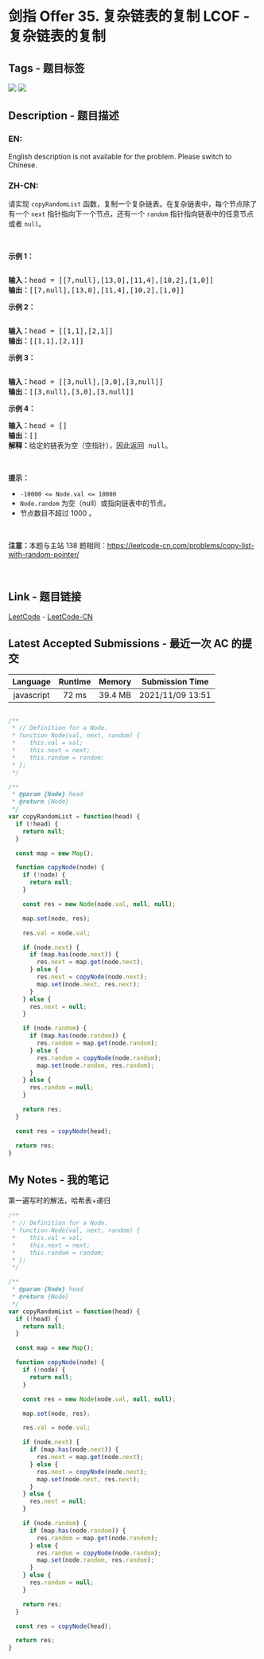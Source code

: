 
# 剑指 Offer 35. 复杂链表的复制  LCOF - 复杂链表的复制

## Tags - 题目标签

 <img src="https://img.shields.io/badge/Hash Table-哈希表-blue.svg">   <img src="https://img.shields.io/badge/Linked List-链表-blue.svg">  


## Description - 题目描述

### EN:
English description is not available for the problem. Please switch to Chinese.

### ZH-CN:
<p>请实现 <code>copyRandomList</code> 函数，复制一个复杂链表。在复杂链表中，每个节点除了有一个 <code>next</code> 指针指向下一个节点，还有一个 <code>random</code> 指针指向链表中的任意节点或者 <code>null</code>。</p>

<p>&nbsp;</p>

<p><strong>示例 1：</strong></p>

<p><img alt="" src="https://assets.leetcode-cn.com/aliyun-lc-upload/uploads/2020/01/09/e1.png"></p>

<pre><strong>输入：</strong>head = [[7,null],[13,0],[11,4],[10,2],[1,0]]
<strong>输出：</strong>[[7,null],[13,0],[11,4],[10,2],[1,0]]
</pre>

<p><strong>示例 2：</strong></p>

<p><img alt="" src="https://assets.leetcode-cn.com/aliyun-lc-upload/uploads/2020/01/09/e2.png"></p>

<pre><strong>输入：</strong>head = [[1,1],[2,1]]
<strong>输出：</strong>[[1,1],[2,1]]
</pre>

<p><strong>示例 3：</strong></p>

<p><strong><img alt="" src="https://assets.leetcode-cn.com/aliyun-lc-upload/uploads/2020/01/09/e3.png"></strong></p>

<pre><strong>输入：</strong>head = [[3,null],[3,0],[3,null]]
<strong>输出：</strong>[[3,null],[3,0],[3,null]]
</pre>

<p><strong>示例 4：</strong></p>

<pre><strong>输入：</strong>head = []
<strong>输出：</strong>[]
<strong>解释：</strong>给定的链表为空（空指针），因此返回 null。
</pre>

<p>&nbsp;</p>

<p><strong>提示：</strong></p>

<ul>
	<li><code>-10000 &lt;= Node.val &lt;= 10000</code></li>
	<li><code>Node.random</code>&nbsp;为空（null）或指向链表中的节点。</li>
	<li>节点数目不超过 1000 。</li>
</ul>

<p>&nbsp;</p>

<p><strong>注意：</strong>本题与主站 138 题相同：<a href="https://leetcode-cn.com/problems/copy-list-with-random-pointer/">https://leetcode-cn.com/problems/copy-list-with-random-pointer/</a></p>

<p>&nbsp;</p>



## Link - 题目链接

[LeetCode](https://leetcode.com/problems/fu-za-lian-biao-de-fu-zhi-lcof/description/)  -  [LeetCode-CN](https://leetcode.cn/problems/fu-za-lian-biao-de-fu-zhi-lcof/description/)
## Latest Accepted Submissions - 最近一次 AC 的提交


| Language | Runtime | Memory | Submission Time |
|:---:|:---:|:---:|:---:|
| javascript  | 72 ms | 39.4 MB | 2021/11/09 13:51 |

```javascript

/**
 * // Definition for a Node.
 * function Node(val, next, random) {
 *    this.val = val;
 *    this.next = next;
 *    this.random = random;
 * };
 */

/**
 * @param {Node} head
 * @return {Node}
 */
var copyRandomList = function(head) {
  if (!head) {
    return null;
  }

  const map = new Map();

  function copyNode(node) {
    if (!node) {
      return null;
    }

    const res = new Node(node.val, null, null);

    map.set(node, res);

    res.val = node.val;

    if (node.next) {
      if (map.has(node.next)) {
        res.next = map.get(node.next);
      } else {
        res.next = copyNode(node.next);
        map.set(node.next, res.next);
      }
    } else {
      res.next = null;
    }

    if (node.random) {
      if (map.has(node.random)) {
        res.random = map.get(node.random);
      } else {
        res.random = copyNode(node.random);
        map.set(node.random, res.random);
      }
    } else {
      res.random = null;
    }

    return res;
  }

  const res = copyNode(head);

  return res;
}

```
## My Notes - 我的笔记


第一遍写时的解法，哈希表+递归
```javascript
/**
 * // Definition for a Node.
 * function Node(val, next, random) {
 *    this.val = val;
 *    this.next = next;
 *    this.random = random;
 * };
 */

/**
 * @param {Node} head
 * @return {Node}
 */
var copyRandomList = function(head) {
  if (!head) {
    return null;
  }

  const map = new Map();

  function copyNode(node) {
    if (!node) {
      return null;
    }

    const res = new Node(node.val, null, null);

    map.set(node, res);

    res.val = node.val;

    if (node.next) {
      if (map.has(node.next)) {
        res.next = map.get(node.next);
      } else {
        res.next = copyNode(node.next);
        map.set(node.next, res.next);
      }
    } else {
      res.next = null;
    }

    if (node.random) {
      if (map.has(node.random)) {
        res.random = map.get(node.random);
      } else {
        res.random = copyNode(node.random);
        map.set(node.random, res.random);
      }
    } else {
      res.random = null;
    }

    return res;
  }

  const res = copyNode(head);

  return res;
}
```


